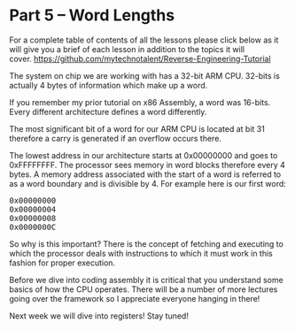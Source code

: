 # Part 5 – Word Lengths

For a complete table of contents of all the lessons please click below as it will give you a brief of each lesson in addition to the topics it will cover.&nbsp;https://github.com/mytechnotalent/Reverse-Engineering-Tutorial

The system on chip we are working with has a 32-bit ARM CPU. 32-bits is actually 4 bytes of information which make up a word.

If you remember my prior tutorial on x86 Assembly, a word was 16-bits. Every different architecture defines a word differently.

The most significant bit of a word for our ARM CPU is located at bit 31 therefore a carry is generated if an overflow occurs there.

The lowest address in our architecture starts at 0x00000000 and goes to 0xFFFFFFFF. The processor sees memory in word blocks therefore every 4 bytes. A memory address associated with the start of a word is referred to as a word boundary and is divisible by 4. For example here is our first word:

<pre spellcheck="false">0x00000000
0x00000004
0x00000008
0x0000000C
</pre>

So why is this important? There is the concept of fetching and executing to which the processor deals with instructions to which it must work in this fashion for proper execution.

Before we dive into coding assembly it is critical that you understand some basics of how the CPU operates. There will be a number of more lectures going over the framework so I appreciate everyone hanging in there!

Next week we will dive into registers! Stay tuned!